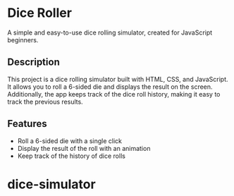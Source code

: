 # Dice Roller

A simple and easy-to-use dice rolling simulator, created for JavaScript beginners.

## Description

This project is a dice rolling simulator built with HTML, CSS, and JavaScript. It allows you to roll a 6-sided die and displays the result on the screen. Additionally, the app keeps track of the dice roll history, making it easy to track the previous results.

## Features

- Roll a 6-sided die with a single click
- Display the result of the roll with an animation
- Keep track of the history of dice rolls
# dice-simulator
